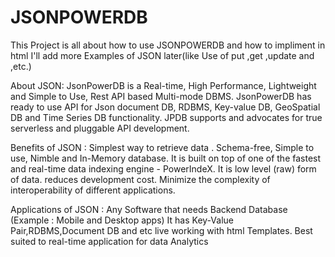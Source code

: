 # JSONPOWERDB

This Project is all about how to use JSONPOWERDB and how to impliment in html 
I'll add more Examples of JSON later(like Use of put ,get ,update and ,etc.)

About JSON:
  JsonPowerDB is a Real-time, High Performance, Lightweight and Simple to Use, Rest API based Multi-mode DBMS. JsonPowerDB has ready to use API for Json document DB, RDBMS, Key-value DB, GeoSpatial DB and Time Series DB functionality. JPDB supports and advocates for true serverless and pluggable API development.


Benefits of JSON :
Simplest way to retrieve data .
Schema-free, Simple to use, Nimble and In-Memory database.
It is built on top of one of the fastest and real-time data indexing engine - PowerIndeX.
It is low level (raw) form of data.
reduces development cost.
Minimize the complexity of interoperability of different applications.

Applications of JSON :
Any Software that needs Backend Database (Example : Mobile and Desktop apps)
It has Key-Value Pair,RDBMS,Document DB and etc
live working with html Templates.
Best suited to real-time application for data Analytics

